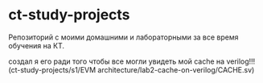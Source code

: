 # ct-study-projects

Репозиторий с моими домашними и лабораторными за все время обучения на КТ.
   
создал я его ради того чтобы все могли увидеть мой cache на verilog!!!
(ct-study-projects/s1/EVM architecture/lab2-cache-on-verilog/CACHE.sv)
